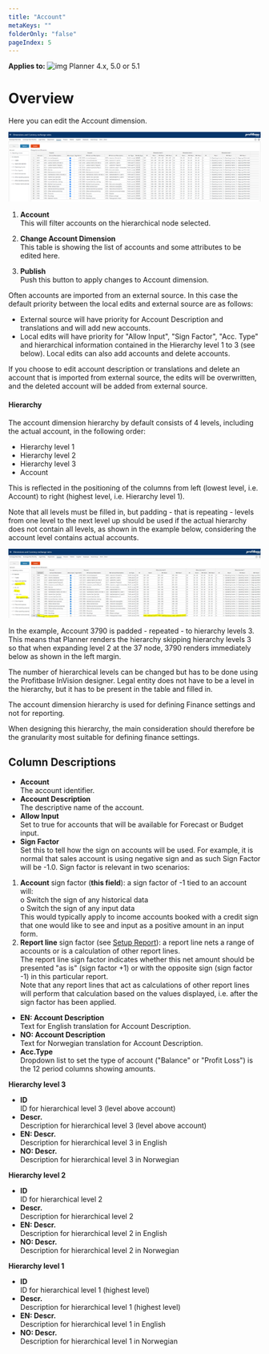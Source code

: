 ```yaml
---
title: "Account"
metaKeys: ""
folderOnly: "false"
pageIndex: 5
---
```


**Applies to:** ![img](https://profitbasedocs.blob.core.windows.net/icons/yes-icon.png) Planner 4.x, 5.0 or 5.1

# Overview
Here you can edit the Account dimension.

![](img/dimensions-account.jpg)

1. **Account** <br/>
This will filter accounts on the hierarchical node selected.

2. **Change Account Dimension** <br/>
This table is showing the list of accounts and some attributes to be edited here.

3. **Publish**<br/>
Push this button to apply changes to Account dimension.

Often accounts are imported from an external source. In this case the default priority between the local edits and external source are as follows:
- External source will have priority for Account Description and translations and will add new accounts.
- Local edits will have priority for "Allow Input", "Sign Factor", "Acc. Type" and hierarchical information contained in the Hierarchy level 1 to 3 (see below). Local edits can also add accounts and delete accounts.

If you choose to edit account description or translations and delete an account that is imported from external source, the edits will be overwritten, and the deleted account will be added from external source.

#### Hierarchy

The account dimension hierarchy by default consists of 4 levels, including the actual account, in the following order:

- Hierarchy level 1
- Hierarchy level 2
- Hierarchy level 3
- Account

This is reflected in the positioning of the columns from left (lowest level, i.e. Account) to right (highest level, i.e. Hierarchy level 1).

Note that all levels must be filled in, but padding - that is repeating - levels from one level to the next level up should be used if the actual hierarchy does not contain all levels, as shown in the example below, considering the account level contains actual accounts.

![](img/AccountPadding.JPG)

In the example, Account 3790 is padded - repeated - to hierarchy levels 3. This means that Planner renders the hierarchy skipping hierarchy levels 3 so that when expanding level 2 at the 37 node, 3790 renders immediately below as shown in the left margin.

The number of hierarchical levels can be changed but has to be done using the Profitbase InVision designer. Legal entity does not have to be a level in the hierarchy, but it has to be present in the table and filled in.

The account dimension hierarchy is used for defining Finance settings and not for reporting.<br/>

When designing this hierarchy, the main consideration should therefore be the granularity most suitable for defining finance settings.<br/>

## Column Descriptions

- **Account**<br/>
The account identifier.
- **Account Description**<br/>
The descriptive name of the account.
- **Allow Input**<br/>
Set to true for accounts that will be available for Forecast or Budget input.
- **Sign Factor**<br/>
Set this to tell how the sign on accounts will be used. For example, it is normal that sales account is using negative sign and as such Sign Factor will be -1.0.
Sign factor is relevant in two scenarios:<br/>
1.	**Account** sign factor (**this field**): a sign factor of -1 tied to an account will:<br/>
o	Switch the sign of any historical data<br/>
o	Switch the sign of any input data<br/>
This would typically apply to income accounts booked with a credit sign that one would like to see and input as a positive amount in an input form.<br/>
2.	**Report line** sign factor (see [Setup Report](/planner/workbooks/data-management/report-setup/setup-report)): a report line nets a range of accounts or is a calculation of other report lines.<br/>
The report line sign factor indicates whether this net amount should be presented "as is" (sign factor +1) or with the opposite sign (sign factor -1) in this particular report.<br/>
Note that any report lines that act as calculations of other report lines will perform that calculation based on the values displayed, i.e. after the sign factor has been applied. <br/>
- **EN: Account Description**<br/>
Text for English translation for Account Description.
- **NO: Account Description**<br/>
Text for Norwegian translation for Account Description.
- **Acc.Type**<br/>
Dropdown list to set the type of account ("Balance" or "Profit Loss") is the 12 period columns showing amounts.


**Hierarchy level 3**<br/>

- **ID**<br/>
ID for hierarchical level 3 (level above account)<br/>
- **Descr.**<br/>
Description for hierarchical level 3 (level above account)<br/>
- **EN: Descr.**<br/>
Description for hierarchical level 3 in English<br/>
- **NO: Descr.**<br/>
Description for hierarchical level 3 in Norwegian<br/>

**Hierarchy level 2**<br/>

- **ID**<br/>
ID for hierarchical level 2<br/>
- **Descr.**<br/>
Description for hierarchical level 2<br/>
- **EN: Descr.**<br/>
Description for hierarchical level 2 in English <br/>
- **NO: Descr.**<br/>
Description for hierarchical level 2 in Norwegian<br/>

**Hierarchy level 1**<br/>

- **ID**<br/>
ID for hierarchical level 1 (highest level)<br/>
- **Descr.**<br/>
Description for hierarchical level 1 (highest level)<br/>
- **EN: Descr.**<br/>
Description for hierarchical level 1 in English <br/>
- **NO: Descr.**<br/>
Description for hierarchical level 1 in Norwegian<br/>
